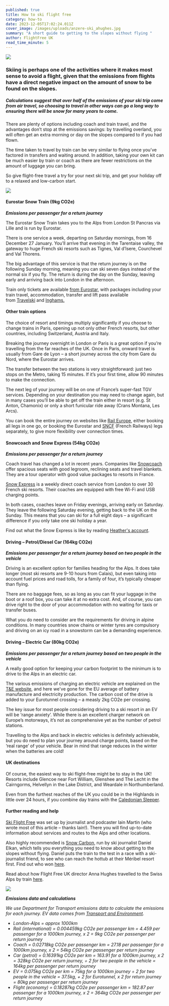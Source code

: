 ```yaml
---
published: true
title: How to ski flight free
category: how-to
date: 2023-12-05T17:02:24.011Z
cover_image: /images/uploads/anzere-ski_ahughes.jpg
summary: "A short guide to getting to the slopes without flying "
author: FlightFree UK
read_time_minute: 5
---
```

![](/images/uploads/anzere-ski_ahughes.jpg)

### Skiing is perhaps one of the activities where it makes most sense to avoid a flight, given that the emissions from flights have a direct negative impact on the amount of snow to be found on the slopes. 

##### Calculations suggest that over half of the emissions of your ski trip come from air travel, so choosing to travel in other ways can go a long way to ensuring there will be snow for many years to come.

There are plenty of options including coach and train travel, and the advantages don’t stop at the emissions savings: by travelling overland, you will often get an extra morning or day on the slopes compared to if you had flown. 

The time taken to travel by train can be very similar to flying once you’ve factored in transfers and waiting around. In addition, taking your own kit can be much easier by train or coach as there are fewer restrictions on the amount of luggage you can bring. 

So give flight-free travel a try for your next ski trip, and get your holiday off to a relaxed and low-carbon start.

![](/images/uploads/pow_ski-travel-infographic-v4.2.jpg)

#### Eurostar Snow Train (9kg CO2e)

***Emissions per passenger for a return journey***

The Eurostar Snow Train takes you to the Alps from London St Pancras via Lille and is run by Eurostar. 

There is one service a week, departing on Saturday mornings, from 16 December 27 January. You’ll arrive that evening in the Tarentaise valley, the gateway to huge French ski resorts such as Tignes, Val d’Isere, Courchevel and Val Thorens. 

The big advantage of this service is that the return journey is on the following Sunday morning, meaning you can ski seven days instead of the normal six if you fly. The return is during the day on the Sunday, leaving early and arriving back into London in the afternoon.

Train only tickets are available [from Eurostar](https://www.eurostar.com/uk-en/train/france/ski-train), with packages including your train travel, accommodation, transfer and lift pass available from [Travelski](https://www.uk.travelski.com/) and [Inghams.](https://www.inghams.co.uk/ski-holidays/articles/winter-insider-guides/eurostar-snow-train)

#### Other train options

The choice of resort and timings multiply significantly if you choose to change trains in Paris, opening up not only other French resorts, but other countries, including Switzerland, Austria and Italy. 

Breaking the journey overnight in London or Paris is a great option if you’re travelling from the far reaches of the UK. Once in Paris, onward travel is usually from Gare de Lyon – a short journey across the city from Gare du Nord, where the Eurostar arrives. 

The transfer between the two stations is very straightforward: just two stops on the Metro, taking 15 minutes. If it’s your first time, allow 90 minutes to make the connection. 

The next leg of your journey will be on one of France’s super-fast TGV services. Depending on your destination you may need to change again, but in many cases you’ll be able to get off the train either in resort (e.g. St Anton, Chamonix) or only a short funicular ride away (Crans Montana, Les Arcs). 

You can book the entire journey on websites like [Rail Europe](https://www.raileurope.com/), either booking all legs in one go, or booking the Eurostar and [SNCF](https://www.sncf-connect.com/) (French Railways) legs separately, to give more flexibility over connection times.

#### Snowcoach and Snow Express (54kg CO2e)

***Emissions per passenger for a return journey***

Coach travel has changed a lot in recent years. Companies like [Snowcoach](https://www.snowcoach.co.uk/travel-by-luxury-snowcoach) offer spacious seats with good legroom, reclining seats and travel blankets. They are a tour operator with good value packages to resorts in France.

[Snow Express](https://www.snowexpress.co.uk/) is a weekly direct coach service from London to over 30 French ski resorts. Their coaches are equipped with free Wi-Fi and USB charging points. 

In both cases, coaches leave on Friday evenings, arriving early on Saturday. They leave the following Saturday evening, getting back to the UK on the Sunday. This means that you can ski for a full eight days – a significant difference if you only take one ski holiday a year. 

F﻿ind out what the Snow Express is like by reading [Heather's account](/travel_articles/hitting-the-slopes-by-coach/).

#### Driving – Petrol/Diesel Car (164kg CO2e)

***Emissions per passenger for a return journey based on two people in the vehicle***

Driving is an excellent option for families heading for the Alps. It does take longer (most ski resorts are 9-10 hours from Calais), but even taking into account fuel prices and road tolls, for a family of four, it’s typically cheaper than flying. 

There are no baggage fees, so as long as you can fit your luggage in the boot or a roof box, you can take it at no extra cost. And, of course, you can drive right to the door of your accommodation with no waiting for taxis or transfer buses. 

What you do need to consider are the requirements for driving in alpine conditions. In many countries snow chains or winter tyres are compulsory and driving on an icy road in a snowstorm can be a demanding experience.

#### Driving – Electric Car (80kg CO2e)

***Emissions per passenger for a return journey based on two people in the vehicle***

A﻿ really good option for keeping your carbon footprint to the minimum is to drive to the Alps in an electric car. 

T﻿he various emissions of charging an electric vehicle are explained on the [T&E website](https://www.transportenvironment.org/articles/how-clean-are-electric-cars), and here we've gone for the EU average of battery manufacture and electricity production. The carbon cost of the drive is added to your Eurotunnel crossing – a measly 2kg CO2e per crossing.

The key issue for most people considering driving to a ski resort in an EV will be ‘range anxiety’. While there is an excellent charger network on Europe’s motorways, it’s not as comprehensive yet as the number of petrol stations. 

Travelling to the Alps and back in electric vehicles is definitely achievable, but you do need to plan your journey around charge points, based on the ‘real range’ of your vehicle. Bear in mind that range reduces in the winter when the batteries are cold!

#### UK destinations

Of course, the easiest way to ski flight-free might be to stay in the UK! Resorts include Glencoe near Fort William, Glenshee and The Lecht in the Cairngorms, Helvellyn in the Lake District, and Weardale in Northumberland. 

Even from the furthest reaches of the UK you could be in the Highlands in little over 24 hours, if you combine day trains with the [Caledonian Sleeper](https://www.sleeper.scot/). 

#### Further reading and help

[Ski Flight Free](https://skiflightfree.org/) was set up by journalist and podcaster Iain Martin (who wrote most of this article – thanks Iain!). There you will find up-to-date information about services and routes to the Alps and other locations.

Also highly recommended is [Snow Carbon](https://www.snowcarbon.co.uk/), run by ski journalist Daniel Elkan, which tells you everything you need to know about getting to the slopes without flying. Daniel puts the train to the test in a race with a ski-journalist friend, to see who can reach the hottub at their Méribel resort first. Find out who won [here](https://youtu.be/M5OG8qj79fo). 

Read about how Flight Free UK director Anna Hughes travelled to the Swiss Alps by train [here](https://www.standard.co.uk/lifestyle/travel/sustainable-travel/sustainable-ski-trip-skiing-london-swiss-alps-b1057176.html).

![](/images/uploads/ski-emissions-bar-chart.jpg)

***E﻿missions data and calculations***

*W﻿e use Department for Transport emissions data to calculate the emissions for each journey. EV data comes from [Transport and Environment](https://www.transportenvironment.org/articles/how-clean-are-electric-cars).*

* *L﻿ondon-Alps = approx 1000km*
* *R﻿ail (international) = 0.004459kg CO2e per passenger km = 4.459 per passenger for a 1000km journey, x 2 = 9kg CO2e per passenger per return journey*
* *C﻿oach = 0.02718kg CO2e per passenger km = 27.18 per passenger for a 1000km journey, x 2 = 54kg CO2e per passenger per return journey*
* *Car (petrol) = 0.16391kg CO2e per km = 163.91 for a 1000km journey, x 2 = 328kg CO2e per return journey, ÷ 2 for two people in the vehicle = 164kg per passenger per return journey*
* *EV = 0.075kg CO2e per km = 75kg for a 1000km journey ÷ 2 for two people in the vehicle = 37.5kg, + 2 for Eurotunnel, x 2 for return journey = 80kg per passenger per return journey*
* *F﻿light (economy) = 0.18287kg CO2e per passenger km = 182.87 per passenger for a 1000km journey, x 2 = 364kg CO2e per passenger per return journey*